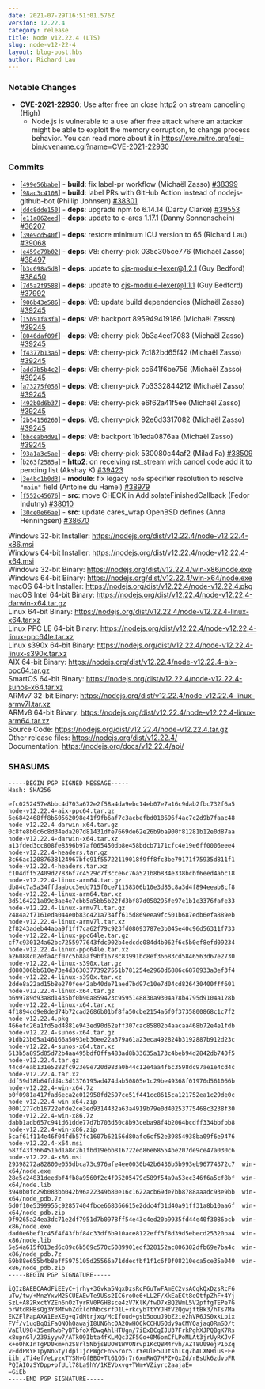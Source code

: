 ```yaml
---
date: 2021-07-29T16:51:01.576Z
version: 12.22.4
category: release
title: Node v12.22.4 (LTS)
slug: node-v12-22-4
layout: blog-post.hbs
author: Richard Lau
---
```


### Notable Changes

- **CVE-2021-22930**: Use after free on close http2 on stream canceling (High)
  - Node.js is vulnerable to a use after free attack where an attacker might be able to exploit the memory corruption, to change process behavior. You can read more about it in https://cve.mitre.org/cgi-bin/cvename.cgi?name=CVE-2021-22930

### Commits

- [[`499e56babe`](https://github.com/nodejs/node/commit/499e56babe)] - **build**: fix label-pr workflow (Michaël Zasso) [#38399](https://github.com/nodejs/node/pull/38399)
- [[`98ac3c4108`](https://github.com/nodejs/node/commit/98ac3c4108)] - **build**: label PRs with GitHub Action instead of nodejs-github-bot (Phillip Johnsen) [#38301](https://github.com/nodejs/node/pull/38301)
- [[`ddc8dde150`](https://github.com/nodejs/node/commit/ddc8dde150)] - **deps**: upgrade npm to 6.14.14 (Darcy Clarke) [#39553](https://github.com/nodejs/node/pull/39553)
- [[`e11a862eed`](https://github.com/nodejs/node/commit/e11a862eed)] - **deps**: update to c-ares 1.17.1 (Danny Sonnenschein) [#36207](https://github.com/nodejs/node/pull/36207)
- [[`39e9cd540f`](https://github.com/nodejs/node/commit/39e9cd540f)] - **deps**: restore minimum ICU version to 65 (Richard Lau) [#39068](https://github.com/nodejs/node/pull/39068)
- [[`e459c79b02`](https://github.com/nodejs/node/commit/e459c79b02)] - **deps**: V8: cherry-pick 035c305ce776 (Michaël Zasso) [#38497](https://github.com/nodejs/node/pull/38497)
- [[`b3c698a5d8`](https://github.com/nodejs/node/commit/b3c698a5d8)] - **deps**: update to cjs-module-lexer@1.2.1 (Guy Bedford) [#38450](https://github.com/nodejs/node/pull/38450)
- [[`7d5a2f9588`](https://github.com/nodejs/node/commit/7d5a2f9588)] - **deps**: update to cjs-module-lexer@1.1.1 (Guy Bedford) [#37992](https://github.com/nodejs/node/pull/37992)
- [[`906b43e586`](https://github.com/nodejs/node/commit/906b43e586)] - **deps**: V8: update build dependencies (Michaël Zasso) [#39245](https://github.com/nodejs/node/pull/39245)
- [[`15b91fa3fa`](https://github.com/nodejs/node/commit/15b91fa3fa)] - **deps**: V8: backport 895949419186 (Michaël Zasso) [#39245](https://github.com/nodejs/node/pull/39245)
- [[`8046daf09f`](https://github.com/nodejs/node/commit/8046daf09f)] - **deps**: V8: cherry-pick 0b3a4ecf7083 (Michaël Zasso) [#39245](https://github.com/nodejs/node/pull/39245)
- [[`f4377b13a6`](https://github.com/nodejs/node/commit/f4377b13a6)] - **deps**: V8: cherry-pick 7c182bd65f42 (Michaël Zasso) [#39245](https://github.com/nodejs/node/pull/39245)
- [[`add7b5b4c2`](https://github.com/nodejs/node/commit/add7b5b4c2)] - **deps**: V8: cherry-pick cc641f6be756 (Michaël Zasso) [#39245](https://github.com/nodejs/node/pull/39245)
- [[`a73275f056`](https://github.com/nodejs/node/commit/a73275f056)] - **deps**: V8: cherry-pick 7b3332844212 (Michaël Zasso) [#39245](https://github.com/nodejs/node/pull/39245)
- [[`492b0d6b37`](https://github.com/nodejs/node/commit/492b0d6b37)] - **deps**: V8: cherry-pick e6f62a41f5ee (Michaël Zasso) [#39245](https://github.com/nodejs/node/pull/39245)
- [[`2b54156260`](https://github.com/nodejs/node/commit/2b54156260)] - **deps**: V8: cherry-pick 92e6d3317082 (Michaël Zasso) [#39245](https://github.com/nodejs/node/pull/39245)
- [[`bbceab4d91`](https://github.com/nodejs/node/commit/bbceab4d91)] - **deps**: V8: backport 1b1eda0876aa (Michaël Zasso) [#39245](https://github.com/nodejs/node/pull/39245)
- [[`93a1a3c5ae`](https://github.com/nodejs/node/commit/93a1a3c5ae)] - **deps**: V8: cherry-pick 530080c44af2 (Milad Fa) [#38509](https://github.com/nodejs/node/pull/38509)
- [[`b263f2585a`](https://github.com/nodejs/node/commit/b263f2585a)] - **http2**: on receiving rst_stream with cancel code add it to pending list (Akshay K) [#39423](https://github.com/nodejs/node/pull/39423)
- [[`3e4bc1b0d3`](https://github.com/nodejs/node/commit/3e4bc1b0d3)] - **module**: fix legacy `node` specifier resolution to resolve `"main"` field (Antoine du Hamel) [#38979](https://github.com/nodejs/node/pull/38979)
- [[`f552c45676`](https://github.com/nodejs/node/commit/f552c45676)] - **src**: move CHECK in AddIsolateFinishedCallback (Fedor Indutny) [#38010](https://github.com/nodejs/node/pull/38010)
- [[`30ce0e66ae`](https://github.com/nodejs/node/commit/30ce0e66ae)] - **src**: update cares_wrap OpenBSD defines (Anna Henningsen) [#38670](https://github.com/nodejs/node/pull/38670)

Windows 32-bit Installer: https://nodejs.org/dist/v12.22.4/node-v12.22.4-x86.msi \
Windows 64-bit Installer: https://nodejs.org/dist/v12.22.4/node-v12.22.4-x64.msi \
Windows 32-bit Binary: https://nodejs.org/dist/v12.22.4/win-x86/node.exe \
Windows 64-bit Binary: https://nodejs.org/dist/v12.22.4/win-x64/node.exe \
macOS 64-bit Installer: https://nodejs.org/dist/v12.22.4/node-v12.22.4.pkg \
macOS Intel 64-bit Binary: https://nodejs.org/dist/v12.22.4/node-v12.22.4-darwin-x64.tar.gz \
Linux 64-bit Binary: https://nodejs.org/dist/v12.22.4/node-v12.22.4-linux-x64.tar.xz \
Linux PPC LE 64-bit Binary: https://nodejs.org/dist/v12.22.4/node-v12.22.4-linux-ppc64le.tar.xz \
Linux s390x 64-bit Binary: https://nodejs.org/dist/v12.22.4/node-v12.22.4-linux-s390x.tar.xz \
AIX 64-bit Binary: https://nodejs.org/dist/v12.22.4/node-v12.22.4-aix-ppc64.tar.gz \
SmartOS 64-bit Binary: https://nodejs.org/dist/v12.22.4/node-v12.22.4-sunos-x64.tar.xz \
ARMv7 32-bit Binary: https://nodejs.org/dist/v12.22.4/node-v12.22.4-linux-armv7l.tar.xz \
ARMv8 64-bit Binary: https://nodejs.org/dist/v12.22.4/node-v12.22.4-linux-arm64.tar.xz \
Source Code: https://nodejs.org/dist/v12.22.4/node-v12.22.4.tar.gz \
Other release files: https://nodejs.org/dist/v12.22.4/ \
Documentation: https://nodejs.org/docs/v12.22.4/api/

### SHASUMS

```
-----BEGIN PGP SIGNED MESSAGE-----
Hash: SHA256

efc0252457e8bbc4d703a672e2f58a4da9ebc14eb07e7a16c9dab2fbc732f6a5  node-v12.22.4-aix-ppc64.tar.gz
6e6842468ff8b50562098e41f9fb6af7c3acbefbd018696f4ac7c2d9b7faac48  node-v12.22.4-darwin-x64.tar.gz
0c8fe8b0c6c8d34eda207d81431dfe7669de62e26b9ba900f81281b12e0d87aa  node-v12.22.4-darwin-x64.tar.xz
a13fded3cc808fe8396b97af065450db8e458bdcb7171cfc4e19e6ff0006eee4  node-v12.22.4-headers.tar.gz
8c66ac12087638124967bfc91f55722119018f9ff8fc3be79171f75935d811f1  node-v12.22.4-headers.tar.xz
c104dff52409d27836f7c4529c7f3cce6c76a521b8b834e338bcbf6eed4abc18  node-v12.22.4-linux-arm64.tar.gz
db84c7a5a34ffdaabcc3edd715f0ce71158306b10e3d85c8a3d4f894eeab8cf8  node-v12.22.4-linux-arm64.tar.xz
8d5164221a89c3ae4e7cbb5a5bb5b22fd3bf87d058295fe97e1b1e3376fafe33  node-v12.22.4-linux-armv7l.tar.gz
2484a2f7161eda044e0b83c421a734ff615d869eea9fc501b687edb6efa889eb  node-v12.22.4-linux-armv7l.tar.xz
2f8243adeb44aba9f1ff7ca62f79c923fd08093787e3b045e40c96d56311f733  node-v12.22.4-linux-ppc64le.tar.gz
cf7c930124a62bc7255977643fdc902b4edcdc084d4b062f6c5b0ef8efd09234  node-v12.22.4-linux-ppc64le.tar.xz
a26088c02efa4cf07c5b8aaf9bf1678c83991bc8ef36683cd5846563d67e2730  node-v12.22.4-linux-s390x.tar.gz
d080306bb610e73e4d36303773927551b781254e2960d6886c6878933a3ef3f4  node-v12.22.4-linux-s390x.tar.xz
2dde8a22ad15b8e270fee42ab40de71aed7bd97c10e7d04cd826430400fff601  node-v12.22.4-linux-x64.tar.gz
b699789d93a8d1435bf0b90a859423c9595148830a9304a78b4795d9104a128b  node-v12.22.4-linux-x64.tar.xz
4f1894cd9e8ded74b72cad2686b01bf8fa50cbe2154a6f0f3735800868c1c7f2  node-v12.22.4.pkg
466efc26a1fd5ed4881e943ed90d62eff307cac85802b4aacaa468b72e4e1fdb  node-v12.22.4-sunos-x64.tar.gz
91db23b05a146166a5093eb30ee22a379a61a23eca492824b3192887b912d23c  node-v12.22.4-sunos-x64.tar.xz
613b5a895d85d72b4aa495bdf0ffa483ad8b33635a173c4beb94d2842db740f5  node-v12.22.4.tar.gz
44cd4eab131e5282fc923e9e720d983a0b44c12e4aa4f6c3598dc97ae1e4cd4c  node-v12.22.4.tar.xz
ddf59d18b64fdd4c3d1376195ad474dab50805e1c29be49368f01970d561066b  node-v12.22.4-win-x64.7z
b0f0981a417fad6eca2e012958fd2597ce51f441cc8615ca121752ea1c29de0c  node-v12.22.4-win-x64.zip
0001277cb16722efde2ce3ed9314432a63a4919b79e0d40253775468c3238f30  node-v12.22.4-win-x86.7z
dabb1adb657c941d61dde77d7b703d50c8b93ceba98f4b2064bcdff334bbfbb8  node-v12.22.4-win-x86.zip
5caf61f114e46f04fdb57fc1607b62156d80afc6cf52e39854938ba09f6e9476  node-v12.22.4-x64.msi
687f43f366451ad1a8c2b1fbd19ebb816722ed86e68554be207de9ce47a030c6  node-v12.22.4-x86.msi
29398272a82800e055dbca73c976afe4ee0030b42b6436b5b993eb96774372c7  win-x64/node.exe
28e5c24831deedbf4fb8a9560f2c4f95205479c589f54a9a53ec346f6a5cf8bf  win-x64/node.lib
3940b0fc29b083bb042b96a22349b80e16c1622acb69de7bb8788aaadc93e9bb  win-x64/node_pdb.7z
6d0f10e5399955c92857404fbce668366615e2ddc4f31d40a91ff31a8b10aa6f  win-x64/node_pdb.zip
9f9265a24ea3dc71e2df7951d7b0978ff54e43c4ed20b9935fd44e40f3086bcb  win-x86/node.exe
dad0e6bef1c45f4f43fbf84c33df6b910ace8122eff3f8d39d5ebecd25320ba4  win-x86/node.lib
5e54a615f013ed6c89c6b569c570c5089901edf328152ac806382dfb69e7ba4c  win-x86/node_pdb.7z
69b88e655b4b8eff5975105d25566a71ddecfbf1f1c6f0f08210eca5ce35a040  win-x86/node_pdb.zip
-----BEGIN PGP SIGNATURE-----

iQIzBAEBCAAdFiEEyC+jrhy+3Gvka5NgxDzsRcF6uTwFAmEC2vsACgkQxDzsRcF6
uTw/tw/+MnzYxvM25CUEAEwTe9USs2IC6ro0e6+LL2F/XkEaECt8eOtfpZhF+4Yj
SzL+A82RxctYZEn6nOzTyrRV0PGH8sce4zV7KlK/fwD7xBQ2WmL5V2pffgTEPe7G
brWtdRHBsQg3Y3MfwhZdxldhNbcsrfD1L+rkcybTtYYJHfV2QgwjftBk3/hTs7Ma
EKZFlPapAXW1EeXEg+q7dMtrjxq/McIfoud+gsb5oouJ9bZ2ie2hVR6JS0xkLpix
FVf/v1uqBqQiFaQNOhQawajI8UN6hcOA2OwHO6kCCHUSOdy9aCMYQajaq0RmSD/t
VaElU98+35emRwbPyBTbfoXfDwqAhlHTUgn/7iExBCqIJU37FrkPghXJPQBgK7Rs
x8upnGl/239iyyw7/ATkO9Ibta4fKLMQc3ZF5Go+0M6omCfLPoMLAt3jrUyRKJvF
k+oOhKInTgPD0xm+n2S8rl5NbjsBUOW1WVONrvp1KcQBM4rvh/AZT8U09ejP1pZq
vFddPRYF1pyNnGtyTdpi1jcPWgcEnSSror51rYeUlE5UJtshICq7bALXNHiusEFe
iihjzTi4ef/eLyzxTYSNvGfBBO+Tt61O5r7r6xmRWG7HPZ+QxZd/rBsUk6zdvpFR
PQIAIOzSYDpp+pfULl78La9hY/1KEVbxvg+TWm+VZiyrc2aajaE=
=GiEb
-----END PGP SIGNATURE-----

```
